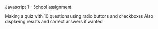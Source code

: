 Javascript 1 - School assignment

Making a quiz with 10 questions using radio buttons and checkboxes
Also displaying results and correct answers if wanted
